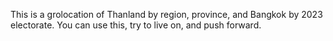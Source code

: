 This is a grolocation of Thanland by region, province, and Bangkok by 2023 electorate. 
You can use this, try to live on, and push forward.
